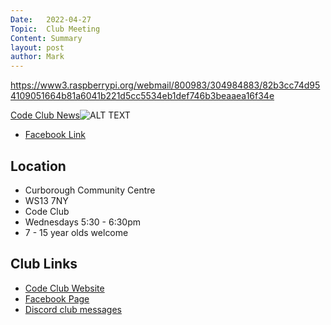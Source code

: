 ```yaml
---
Date:   2022-04-27
Topic:  Club Meeting
Content: Summary
layout: post
author: Mark
---
```

https://www3.raspberrypi.org/webmail/800983/304984883/82b3cc74d954109051664b81a6041b221d5cc5534eb1def746b3beaaea16f34e

[Code Club News](https://l.facebook.com/l.php?u=https%3A%2F%2Fwww3.raspberrypi.org%2Fwebmail%2F800983%2F304984883%2F82b3cc74d954109051664b81a6041b221d5cc5534eb1def746b3beaaea16f34e&h=AT0lnqDWYWtfSEDWcHlOvbuWSqwHVdvVo2Z43XejWDkpQi3z7Q0HGAFlsDAhVKa26yMT6KXKH17YGHtNvbCa3k7vn2maJoQmwCena-SCENf_3Ntm-AiKBhTIgPCQuAAj&s=1)![ALT TEXT](https://external.fbhx6-1.fna.fbcdn.net/emg1/v/t13/858750436345909077?url=https%3A%2F%2Fmcusercontent.com%2F54fbc2c9ac9d9dd634725107a%2Fimages%2F3547b9cd-ce69-2a5b-0c70-ddc9db5723f5.png&fb_obo=1&utld=mcusercontent.com&stp=c0.5000x0.5000f_dst-emg0_p480x480_q75&ccb=13-1&oh=06_AbFKU9pt0OC4KETEdKtcbvAHwtlIAlbJq_hR-0ZV6-zFrg&oe=6528239C&_nc_sid=e609ca)

* [Facebook Link](https://www.facebook.com/1481985248595237/posts/4803989063061489/)

## Location

* Curborough Community Centre
* WS13 7NY
* Code Club
* Wednesdays 5:30 - 6:30pm
* 7 - 15 year olds welcome

## Club Links

* [Code Club Website](https://lichfield-code-club.github.io/)
* [Facebook Page](https://www.facebook.com/LichfieldCoders)
* [Discord club messages](https://discord.gg/szz6xGK)
